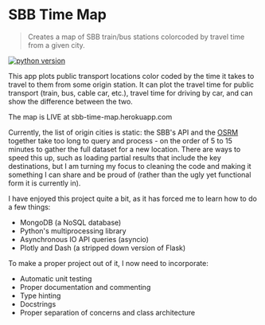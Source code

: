 # SBB Time Map
> Creates a map of SBB train/bus stations colorcoded by travel time from a given city.

[![python version][python-image]][python-url]
<!-- ([![Build Status][travis-image]][travis-url]) 
[![Downloads Stats][npm-downloads]][npm-url]-->

This app plots public transport locations color coded by the time it takes to travel to them from some origin station.
It can plot the travel time for public transport (train, bus, cable car, etc.), travel time for driving by car, and can
show the difference between the two. 

The map is LIVE at sbb-time-map.herokuapp.com

Currently, the list of origin cities is static: the SBB's API and the [OSRM](https://github.com/Project-OSRM/osrm-backend)
together take too long to query and process - on the order of 5 to 15 minutes to gather the full dataset for a new
location. There are ways to speed this up, such as loading partial results that include the key destinations, but I am
turning my focus to cleaning the code and making it something I can share and be proud of (rather than the ugly yet 
functional form it is currently in).

I have enjoyed this project quite a bit, as it has forced me to learn how to do a few things:
- MongoDB (a NoSQL database)
- Python's multiprocessing library
- Asynchronous IO API queries (asyncio)
- Plotly and Dash (a stripped down version of Flask)

To make a proper project out of it, I now need to incorporate:
- Automatic unit testing
- Proper documentation and commenting
- Type hinting
- Docstrings
- Proper separation of concerns and class architecture

<!-- Markdown link & img dfn's -->
[python-image]: https://img.shields.io/badge/python-3.6-blue.svg
[python-url]: https://www.python.org/downloads/release/python-360/
[npm-downloads]: https://img.shields.io/npm/dm/datadog-metrics.svg?style=flat-square
[travis-image]: https://img.shields.io/travis/dbader/node-datadog-metrics/master.svg?style=flat-square
[travis-url]: https://travis-ci.org/dbader/node-datadog-metrics
[wiki]: https://github.com/yourname/yourproject/wiki
